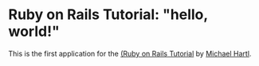 # Ruby on Rails Tutorial: "hello, world!"

This is the first application for the 
[(Ruby on Rails Tutorial](http://www.railstutorial.org/)
by [Michael Hartl](http://www.michaelhartl.com/).

